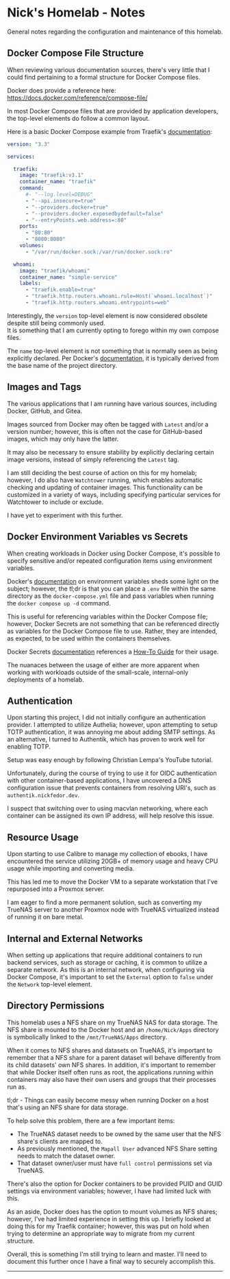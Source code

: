 # Nick's Homelab - Notes

General notes regarding the configuration and maintenance of this homelab.

## Docker Compose File Structure

When reviewing various documentation sources, there's very little that I could
find pertaining to a formal structure for Docker Compose files.

Docker does provide a reference here: <https://docs.docker.com/reference/compose-file/>

In most Docker Compose files that are provided by application developers, the
top-level elements do follow a common layout.

Here is a basic Docker Compose example from Traefik's [documentation](https://doc.traefik.io/traefik/user-guides/docker-compose/basic-example/):

```yaml
version: "3.3"

services:

  traefik:
    image: "traefik:v3.1"
    container_name: "traefik"
    command:
      #- "--log.level=DEBUG"
      - "--api.insecure=true"
      - "--providers.docker=true"
      - "--providers.docker.exposedbydefault=false"
      - "--entryPoints.web.address=:80"
    ports:
      - "80:80"
      - "8080:8080"
    volumes:
      - "/var/run/docker.sock:/var/run/docker.sock:ro"

  whoami:
    image: "traefik/whoami"
    container_name: "simple-service"
    labels:
      - "traefik.enable=true"
      - "traefik.http.routers.whoami.rule=Host(`whoami.localhost`)"
      - "traefik.http.routers.whoami.entrypoints=web"
```

Interestingly, the `version` top-level element is now considered obsolete
despite still being commonly used.  
It is something that I am currently opting to forego within my own compose files.

The `name` top-level element is not something that is normally seen as being
explicitly declared. Per Docker's [documentation](https://docs.docker.com/compose/how-tos/project-name/), it is typically derived from
the base name of the project directory.

## Images and Tags

The various applications that I am running have various sources, including
Docker, GitHub, and Gitea.

Images sourced from Docker may often be tagged with `Latest` and/or a version
number; however, this is often not the case for GitHub-based images, which may
only have the latter.

It may also be necessary to ensure stability by explicitly declaring certain
image versions, instead of simply referencing the `Latest` tag.

I am still deciding the best course of action on this for my homelab; however, I
do also have `Watchtower` running, which enables automatic checking and updating
of container images. This functionality can be customized in a variety of ways,
including specifying particular services for Watchtower to include or exclude.

I have yet to experiment with this further.

## Docker Environment Variables vs Secrets

When creating workloads in Docker using Docker Compose, it's possible to specify
sensitive and/or repeated configuration items using environment variables.

Docker's
[documentation](https://docs.docker.com/compose/how-tos/environment-variables/)
on environment variables sheds some light on the subject; however, the tl;dr is
that you can place a `.env` file within the same directory as the
`docker-compose.yml` file and pass variables when running the `docker compose up
-d` command.

This is useful for referencing variables within the Docker Compose file;
however, Docker Secrets are not something that can be referenced directly as
variables for the Docker Compose file to use. Rather, they are intended, as
expected, to be used within the containers themselves.

Docker Secrets
[documentation](https://docs.docker.com/reference/compose-file/secrets/)
references a [How-To
Guide](https://docs.docker.com/compose/how-tos/use-secrets/) for their usage.

The nuanaces between the usage of either are more apparent when working with
workloads outside of the small-scale, internal-only deployments of a homelab.

## Authentication

Upon starting this project, I did not initially configure an authentication
provider.
I attempted to utilize Authelia; however, upon attempting to setup TOTP
authentication, it was annoying me about adding SMTP settings.
As an alternative, I turned to Authentik, which has proven to work well for
enabling TOTP.

Setup was easy enough by following Christian Lempa's YouTube tutorial.

Unfortunately, during the course of trying to use it for OIDC authentication
with other container-based applications, I have uncovered a DNS configuration
issue that prevents containers from resolving URI's, such as
`authentik.nickfedor.dev`.

I suspect that switching over to using macvlan networking, where each container
can be assigned its own IP address, will help resolve this issue.

## Resource Usage

Upon starting to use Calibre to manage my collection of ebooks, I have
encountered the service utilizing 20GB+ of memory usage and heavy CPU usage
while importing and converting media.

This has led me to move the Docker VM to a separate workstation that I've
repurposed into a Proxmox server.

I am eager to find a more permanent solution, such as converting my TrueNAS
server to another Proxmox node with TrueNAS virtualized instead of running it
on bare metal.

## Internal and External Networks

When setting up applications that require additional containers to run backend
services, such as storage or caching, it is common to utilize a separate
network. As this is an internal network, when configuring via Docker Compose,
it's important to set the `External` option to `false` under the `Network`
top-level element.

## Directory Permissions

This homelab uses a NFS share on my TrueNAS NAS for data storage.
The NFS share is mounted to the Docker host and an `/home/Nick/Apps` directory is
symbolically linked to the `/mnt/TrueNAS/Apps` directory.

When it comes to NFS shares and datasets on TrueNAS, it's important to remember
that a NFS share for a parent dataset will behave differently from its child
datasets' own NFS shares. In addition, it's important to remember that while
Docker itself often runs as root, the applications running within containers may
also have their own users and groups that their processes run as.

tl;dr - Things can easily become messy when running Docker on a host that's
using an NFS share for data storage.

To help solve this problem, there are a few important items:

- The TrueNAS dataset needs to be owned by the same user that the NFS share's
  clients are mapped to.
- As previously mentioned, the `Mapall User` advanced NFS Share setting needs to
  match the dataset owner.
- That dataset owner/user must have `full control` permissions set via TrueNAS.

There's also the option for Docker containers to be provided PUID and GUID
settings via environment variables; however, I have had limited luck with this.

As an aside, Docker does has the option to mount volumes as NFS shares; however,
I've had limited experience in setting this up.
I briefly looked at doing this for my Traefik container; however, this was put
on hold when trying to determine an appropriate way to migrate from my current structure.

Overall, this is something I'm still trying to learn and master. I'll need to
document this further once I have a final way to securely accomplish this.

---
